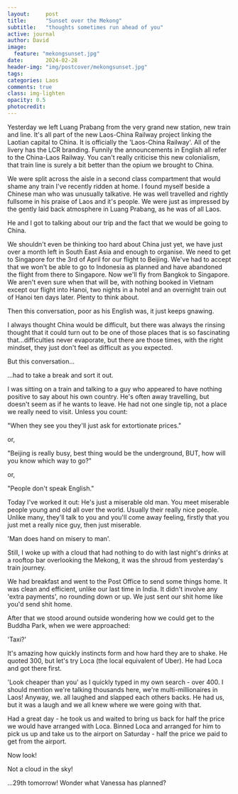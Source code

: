 ```yaml
---
layout:     post
title:      "Sunset over the Mekong"
subtitle:   "thoughts sometimes run ahead of you"
active: journal
author: David
image:
  feature: "mekongsunset.jpg"
date:       2024-02-28
header-img: "img/postcover/mekongsunset.jpg"
tags: 
categories: Laos
comments: true
class: img-lighten 
opacity: 0.5
photocredit:
---
```


Yesterday we left Luang Prabang from the very grand new station, new train and line. It's all part of the new Laos-China Railway project linking the Laotian capital to China. It is officially the 'Laos-China Railway'. All of the livery has the LCR branding. Funnily the announcements in English all refer to the China-Laos Railway. You can't really criticise this new colonialism, that train line is surely a bit better than the opium we brought to China.

We were split across the aisle in a second class compartment that would shame any train I've recently ridden at home. I found myself beside a Chinese man who was unusually talkative. He was well travelled and rightly fullsome in his praise of Laos and it's people. We were just as impressed by the gently laid back atmosphere in Luang Prabang, as he was of all Laos.

He and I got to talking about our trip and the fact that we would be going to China. 

We shouldn't even be thinking too hard about China just yet, we have just over a month left in South East Asia and enough to organise. We need to get to Singapore for the 3rd of April for our flight to Beijing. We've had to accept that we won't be able to go to Indonesia as planned and have abandoned the flight from there to Singapore. Now we'll fly from Bangkok to Singapore. We aren't even sure when that will be, with nothing booked in Vietnam except our flight into Hanoi, two nights in a hotel and an overnight train out of Hanoi ten days later. Plenty to think about.

Then this conversation, poor as his English was, it just keeps gnawing. 

I always thought China would be difficult, but there was always the rinsing thought that it could turn out to be one of those places that is so fascinating that...difficulties never evaporate, but there are those times, with the right mindset, they just don't feel as difficult as you expected.

But this conversation...

...had to take a break and sort it out.

I was sitting on a train and talking to a guy who appeared to have nothing positive to say about his own country. He's often away travelling, but doesn't seem as if he wants to leave. He had not one single tip, not a place we really need to visit. Unless you count:

"When they see you they'll just ask for extortionate prices." 

or,

"Beijing is really busy, best thing would be the underground, BUT, how will you know which way to go?" 

or,

"People don't speak English."

Today I've worked it out: He's just a miserable old man. You meet miserable people young and old all over the world. Usually their really nice people. Unlike many, they'll talk to you and you'll come away feeling, firstly that you just met a really nice guy, then just miserable. 

'Man does hand on misery to man'. 

Still, I woke up with a cloud that had nothing to do with last night's drinks at a rooftop bar overlooking the Mekong, it was the shroud from yesterday's train journey. 

We had breakfast and went to the Post Office to send some things home. It was clean and efficient, unlike our last time in India. It didn't involve any 'extra payments', no rounding down or up. We just sent our shit home like you'd send shit home.

After that we stood around outside wondering how we could get to the Buddha Park, when we were approached: 

'Taxi?'

It's amazing how quickly instincts form and how hard they are to shake. He quoted 300, but let's try Loca (the local equivalent of Uber). He had Loca and got there first. 

'Look cheaper than you' as I quickly typed in my own search - over 400. I should mention we're talking thousands here, we're multi-millionaires in Laos! Anyway, we. all laughed and slapped each others backs. He had us, but it was a laugh and we all knew where we were going with that.

Had a great day - he took us and waited to bring us back for half the price we would have arranged with Loca. Binned Loca and arranged for him to pick us up and take us to the airport on Saturday - half the price we paid to get from the airport.

Now look! 

Not a cloud in the sky!

...29th tomorrow! Wonder what Vanessa has planned?









